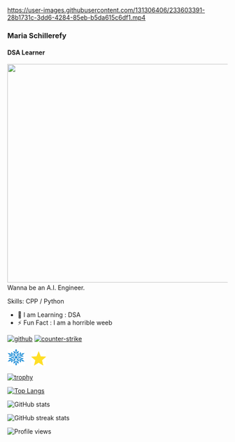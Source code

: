 https://user-images.githubusercontent.com/131306406/233603391-28b1731c-3dd6-4284-85eb-b5da615c6df1.mp4


### Maria Schillerefy
#### DSA Learner

<img src = "https://res.cloudinary.com/teepublic/image/private/s--1iibNIry--/t_Resized%20Artwork/c_fit,g_north_west,h_1054,w_1054/co_ffffff,e_outline:53/co_ffffff,e_outline:inner_fill:53/co_bbbbbb,e_outline:3:1000/c_mpad,g_center,h_1260,w_1260/b_rgb:eeeeee/c_limit,f_auto,h_630,q_90,w_630/v1591552927/production/designs/11088930_0.jpg" width = 520, height = "500"/>
Wanna be an A.I. Engineer.

Skills: CPP / Python

- 🌱 I am Learning : DSA 
- ⚡ Fun Fact : I am a horrible weeb 


[<img src='https://cdn.jsdelivr.net/npm/simple-icons@3.0.1/icons/github.svg' alt='github' height='40'>](https://github.com/speedy1601)  [<img src='https://cdn.jsdelivr.net/npm/simple-icons@3.0.1/icons/counter-strike.svg' alt='counter-strike' height='40'>](https://w0.peakpx.com/wallpaper/406/171/HD-wallpaper-black-amoled-cs-go-csgo-dark-logo-minimal-thumbnail.jpg)  

<a href='https://archiveprogram.github.com/'><img src='https://raw.githubusercontent.com/acervenky/animated-github-badges/master/assets/acbadge.gif' width='40' height='40'></a> <a href='https://stars.github.com/'><img src='https://raw.githubusercontent.com/acervenky/animated-github-badges/master/assets/starbadge.gif' width='35' height='35'></a> 

[![trophy](https://github-profile-trophy.vercel.app/?username=speedy1601)](https://github.com/ryo-ma/github-profile-trophy)

[![Top Langs](https://github-readme-stats.vercel.app/api/top-langs/?username=speedy1601)](https://github.com/anuraghazra/github-readme-stats)

![GitHub stats](https://github-readme-stats.vercel.app/api?username=speedy1601&show_icons=true)  

![GitHub streak stats](https://streak-stats.demolab.com/?user=speedy1601)  

![Profile views](https://gpvc.arturio.dev/speedy1601)  
